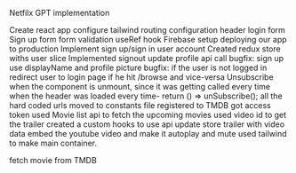 Netfilx GPT implementation

Create react app
configure tailwind
routing configuration
header
login form
Sign up form
form validation
useRef hook
Firebase setup
deploying our app to production
Implement sign up/sign in user account
Created redux store withs user slice
Implemented signout
update profile api call
bugfix: sign up use displayName and profile picture
bugfix: if the user is not logged in redirect user to login page if he hit /browse and vice-versa
Unsubscribe when the component is unmount, since it was getting called every time when the header was loaded every time- return () => unSubscribe();
all the hard coded urls moved to constants file
registered to TMDB got access token
used Movie list api to fetch the upcoming movies
used video id to get the trailer
created a custom hooks to use api 
update store trailer with video data
embed the youtube video and make it autoplay and mute
used tailwind to make main container.


fetch movie from TMDB



